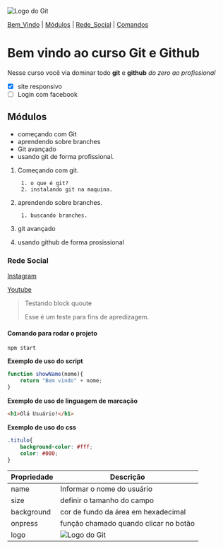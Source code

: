 ![Logo do Git](https://sujeitoprogramador.com/wp-content/uploads/2023/09/git-icon.png)

[Bem_Vindo](#bem-vindo-ao-curso-git-e-github) | [Módulos](#módulos) | [Rede_Social](#rede-social) | [Comandos](#comando-para-rodar-o-projeto)

# Bem vindo ao curso Git e Github
Nesse curso você via dominar todo **git** e **github** _do zero ao profissional_

- [x] site responsivo
- [ ] Login com facebook

## Módulos
* começando com Git
* aprendendo sobre branches
* Git avançado
* usando git de forma profissional.

1. Começando com git.

        1. o que é git?
        2. instalando git na maquina. 
2. aprendendo sobre branches.

        1. buscando branches.
3. git avançado
4. usando github de forma prosissional

### Rede Social
[Instagram](https://instagram.com/gyovanaa_carneiroo)

[Youtube](https://youtube.com)


> Testando block quoute
>
>Esse é um teste para fins de apredizagem.

#### Comando para rodar o projeto

```
npm start
```

**Exemplo de uso do script**

```js
function showName(nome){
    return "Bem vindo" + nome;
}
```

**Exemplo de uso de linguagem de marcação**
```html
<h1>Olá Usuário!</h1>
```

**Exemplo de uso do css**
```css
.titulo{
    background-color: #fff;
    color: #000;
}
```

Propriedade | Descrição
-----------|--------
name | Informar o nome do usuário
size | definir o tamanho do campo
background | cor de fundo da área em hexadecimal
onpress | função chamado quando clicar no botão
logo | ![Logo do Git](https://sujeitoprogramador.com/wp-content/uploads/2023/09/git-icon.png)